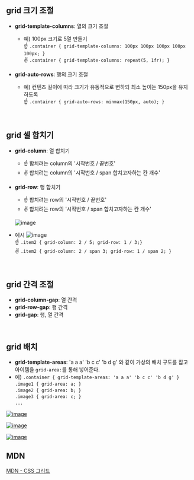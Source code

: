 ## grid 크기 조절
- **grid-template-columns**: 열의 크기 조절  
  - 예) 100px 크기로 5열 만들기  
    ☝ `.container { grid-template-columns: 100px 100px 100px 100px 100px; }`  
    ✌ `.container { grid-template-columns: repeat(5, 1fr); }`  

- **grid-auto-rows**: 행의 크기 조절  
  - 예) 컨텐츠 길이에 따라 크기가 유동적으로 변하되 최소 높이는 150px을 유지하도록  
    ☝ `.container { grid-auto-rows: minmax(150px, auto); }`
<br>

## grid 셀 합치기
- **grid-column**: 열 합치기
  - ☝ 합치려는 column의 '시작번호 / 끝번호'
  - ✌ 합치려는 column의 '시작번호 / span 합치고자하는 칸 개수'
- **grid-row**: 행 합치기
  - ☝ 합치려는 row의 '시작번호 / 끝번호'
  - ✌ 합치려는 row의 '시작번호 / span 합치고자하는 칸 개수'

  ![image](https://github.com/user-attachments/assets/8efd53c9-aa50-4f7f-b34d-7e8e8f0f3639)  

- 예시
![image](https://github.com/user-attachments/assets/3f2d0db4-6461-4d44-8737-ac5c0c401617)  
☝ `.item2 { grid-column: 2 / 5; grid-row: 1 / 3;}`  
✌ `.item2 { grid-column: 2 / span 3; grid-row: 1 / span 2; }` 
<br>


## grid 간격 조절
- **grid-column-gap**: 열 간격
- **grid-row-gap**: 행 간격
- **grid-gap**: 행, 열 간격
<br>

## grid 배치
- **grid-template-areas**:
    'a a a'
    'b c c'
    'b d g'
    와 같이 가상의 배치 구도를 잡고 아이템을 `grid-area:`를 통해 넣어준다.
- 예) `.container {
            grid-template-areas:
              'a a a'
              'b c c'
              'b d g'
       }`  
       `.image1 { grid-area: a; }`  
       `.image2 { grid-area: b; }`  
       `.image3 { grid-area: c; }`  
       ` ... `  


[![image](https://github.com/user-attachments/assets/957dd6e1-b2d4-4d6d-8382-3687240cf10b)](https://jihye046.github.io/posts/Markdown-Guide/)

[![image](https://github.com/user-attachments/assets/30612ebd-f677-44af-b506-7bc915fe8d22)](https://github.com/jihye046/css-tutorial/blob/main/grid/index.css)

[![image](https://github.com/user-attachments/assets/ce6e1747-2f03-4a5c-89a2-47713a3f5141)](https://github.com/jihye046/css-tutorial/blob/main/grid/index.css)


## MDN
<a href="https://developer.mozilla.org/ko/docs/Learn/CSS/CSS_layout/Grids">MDN - CSS 그리드










